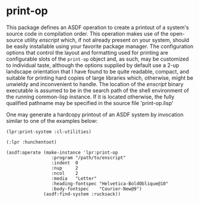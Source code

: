 print-op
========

This package defines an ASDF operation to create a printout of a system's source code in
compilation order.  This operation makes use of the open-source utility _enscript_ which,
if not already present on your system, should be easily installable using your favorite
package manager.  The configuration options that control the layout and formatting used
for printing are configurable slots of the `print-op` object and, as such, may be 
customized to individual taste, although the options supplied by default use a 2-up
landscape orientation that I have found to be quite readable, compact, and suitable for
printing hard copies of large libraries which, otherwise, might be unwieldy and inconvenient
to handle.  The location of the _enscript_ binary executable is assumed to be in the search
path of the shell environment of the running common-lisp instance. If it is located otherwise,
the fully qualified pathname may be specified in the source file 'print-op.lisp'

One may generate a hardcopy printout of an ASDF system by invocation similar to one of the
examples below:

```
(lpr:print-system :cl-utilities)

(:lpr :hunchentoot)

(asdf:operate (make-instance 'lpr:print-op 
                 :program "/path/to/enscript"
                 :indent  0
                 :nup     2
                 :ncol    2
                 :media   "Letter"
                 :heading-fontspec "Helvetica-BoldOblique@10"
                 :body-fontspec    "Courier-New@9")
              (asdf:find-system :rucksack))
```
